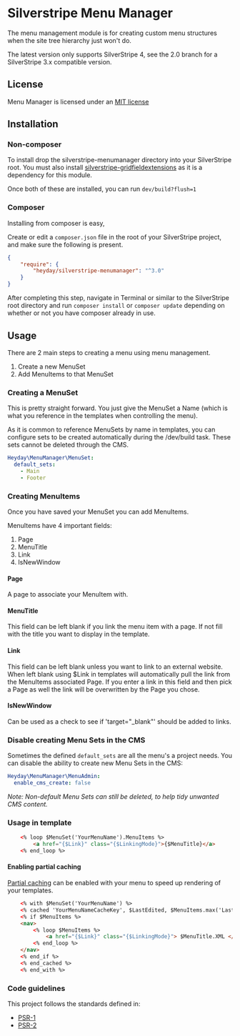 # Silverstripe Menu Manager

The menu management module is for creating custom menu structures when the site
tree hierarchy just won't do.

The latest version only supports SilverStripe 4, see the 2.0 branch for a
SilverStripe 3.x compatible version.

## License

Menu Manager is licensed under an [MIT license](http://heyday.mit-license.org/)

## Installation

### Non-composer

To install drop the silverstripe-menumanager directory into your SilverStripe
root. You must also install
[silverstripe-gridfieldextensions](https://github.com/ajshort/silverstripe-gridfieldextensions)
as it is a dependency for this module.

Once both of these are installed, you can run `dev/build?flush=1`

### Composer

Installing from composer is easy,

Create or edit a `composer.json` file in the root of your SilverStripe project,
and make sure the following is present.

```json
{
    "require": {
        "heyday/silverstripe-menumanager": "^3.0"
    }
}
```

After completing this step, navigate in Terminal or similar to the SilverStripe
root directory and run `composer install` or `composer update` depending on
whether or not you have composer already in use.

## Usage

There are 2 main steps to creating a menu using menu management.

1. Create a new MenuSet
2. Add MenuItems to that MenuSet

### Creating a MenuSet

This is pretty straight forward. You just give the MenuSet a Name (which is what
you reference in the templates when controlling the menu).

As it is common to reference MenuSets by name in templates, you can configure
sets to be created automatically during the /dev/build task. These sets cannot
be deleted through the CMS.

```yaml
Heyday\MenuManager\MenuSet:
  default_sets:
    - Main
    - Footer
```


### Creating MenuItems

Once you have saved your MenuSet you can add MenuItems.

MenuItems have 4 important fields:

1. Page
2. MenuTitle
3. Link
4. IsNewWindow

#### Page

A page to associate your MenuItem with.

#### MenuTitle

This field can be left blank if you link the menu item with a page. If not fill
with the title you want to display in the template.

#### Link

This field can be left blank unless you want to link to an external website.
When left blank using $Link in templates will automatically pull the link from
the MenuItems associated Page. If you enter a link in this field and then pick a
Page as well the link will be overwritten by the Page you chose.

#### IsNewWindow

Can be used as a check to see if 'target="_blank"' should be added to links.

### Disable creating Menu Sets in the CMS

Sometimes the defined `default_sets` are all the menu's a project needs. You can
disable the ability to create new Menu Sets in the CMS:

```yml
Heyday\MenuManager\MenuAdmin:
  enable_cms_create: false
```

_Note: Non-default Menu Sets can still be deleted, to help tidy unwanted CMS
content._

### Usage in template

```html
	<% loop $MenuSet('YourMenuName').MenuItems %>
        <a href="{$Link}" class="{$LinkingMode}">{$MenuTitle}</a>
    <% end_loop %>
```

#### Enabling partial caching

[Partial caching](https://docs.silverstripe.org/en/4/developer_guides/performance/partial_caching/)
can be enabled with your menu to speed up rendering of your templates.

```html
	<% with $MenuSet('YourMenuName') %>
    <% cached 'YourMenuNameCacheKey', $LastEdited, $MenuItems.max('LastEdited'), $MenuItems.count %>
    <% if $MenuItems %>
    <nav>
        <% loop $MenuItems %>
            <a href="{$Link}" class="{$LinkingMode}"> $MenuTitle.XML </a>
        <% end_loop %>
    </nav>
    <% end_if %>
    <% end_cached %>
    <% end_with %>
```


### Code guidelines

This project follows the standards defined in:

* [PSR-1](http://www.php-fig.org/psr/psr-1/)
* [PSR-2](http://www.php-fig.org/psr/psr-2/)



